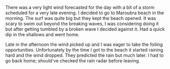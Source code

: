 There was a very light wind forecasted for the day with a bit of a storm scheduled for a very late evening. I decided to go to Maroubra beach in the morning. The surf was quite big but they kept the beach opened. It was scary to swim out beyond the breaking waves, I was considering doing it but after getting tumbled by a broken wave I decided against it. Had a quick dip in the shallows and went home. 

Late in the afternoon the wind picked up and I was eager to take the foiling opportunities. Unfortunately by the time I got to the beach it started raining hard and the wind dropped. They predicted the rain but much later. I had to go back home; should've checked the rain radar before leaving.